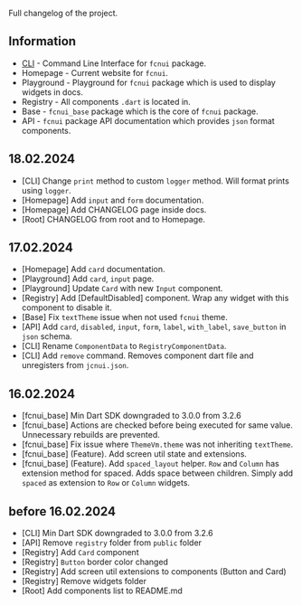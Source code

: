 Full changelog of the project.

## Information
- [CLI](https://www.pub.dev/packages/fcnui) - Command Line Interface for `fcnui` package.
- Homepage - Current website for `fcnui`.
- Playground - Playground for `fcnui` package which is used to display widgets in docs.
- Registry - All components `.dart` is located in.
- Base - `fcnui_base` package which is the core of `fcnui` package.
- API - `fcnui` package API documentation which provides `json` format components.

## 18.02.2024

- [CLI] Change `print` method to custom `logger` method. Will format prints using `logger`.
- [Homepage] Add `input` and `form` documentation.
- [Homepage] Add CHANGELOG page inside docs.
- [Root] CHANGELOG from root and to Homepage. 


## 17.02.2024

- [Homepage] Add `card` documentation.
- [Playground] Add `card`, `input` page.
- [Playground] Update `Card` with new `Input` component.
- [Registry] Add [DefaultDisabled] component. Wrap any widget with this component to disable it.
- [Base] Fix `textTheme` issue when not used `fcnui` theme.
- [API] Add `card`, `disabled`, `input`, `form`, `label`, `with_label`, `save_button` in `json` schema.
- [CLI] Rename `ComponentData` to `RegistryComponentData`.
- [CLI] Add `remove` command. Removes component dart file and unregisters from `jcnui.json`.

## 16.02.2024

- [fcnui_base] Min Dart SDK downgraded to 3.0.0 from 3.2.6
- [fcnui_base] Actions are checked before being executed for same value. Unnecessary rebuilds are prevented.
- [fcnui_base] Fix issue where `ThemeVm.theme` was not inheriting `textTheme`.
- [fcnui_base] (Feature). Add screen util state and extensions.
- [fcnui_base] (Feature). Add `spaced_layout` helper. `Row` and `Column` has extension method for spaced. Adds space between children. Simply add `spaced` as extension to `Row` or `Column` widgets.

## before 16.02.2024

- [CLI] Min Dart SDK downgraded to 3.0.0 from 3.2.6
- [API] Remove `registry` folder from `public` folder
- [Registry] Add `Card` component
- [Registry] `Button` border color changed
- [Registry] Add screen util extensions to components (Button and Card)
- [Registry] Remove widgets folder
- [Root] Add components list to README.md